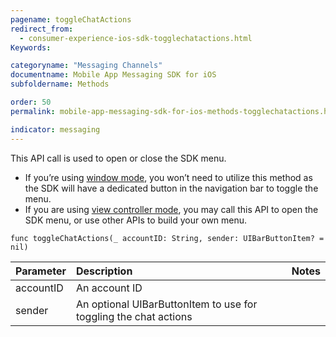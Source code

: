 ```yaml
---
pagename: toggleChatActions
redirect_from:
  - consumer-experience-ios-sdk-togglechatactions.html
Keywords:

categoryname: "Messaging Channels"
documentname: Mobile App Messaging SDK for iOS
subfoldername: Methods

order: 50
permalink: mobile-app-messaging-sdk-for-ios-methods-togglechatactions.html

indicator: messaging
---
```


This API call is used to open or close the SDK menu. 

* If you’re using [window mode](consumer-experience-ios-sdk-showconversation.html), you won’t need to utilize this method as the SDK will have a dedicated button in the navigation bar to toggle the menu. 
* If you are using [view controller mode](consumer-experience-ios-sdk-showconversation.html), you may call this API to open the SDK menu, or use other APIs to build your own menu. 

`func toggleChatActions(_ accountID: String, sender: UIBarButtonItem? = nil)`

| Parameter | Description | Notes |
| :--- | :--- | :--- |
| accountID | An account ID |
| sender | An optional UIBarButtonItem to use for toggling the chat actions |